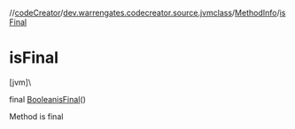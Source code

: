 //[codeCreator](../../../index.md)/[dev.warrengates.codecreator.source.jvmclass](../index.md)/[MethodInfo](index.md)/[isFinal](is-final.md)

# isFinal

[jvm]\

final [Boolean](https://docs.oracle.com/javase/8/docs/api/java/lang/Boolean.html)[isFinal](is-final.md)()

Method is final
